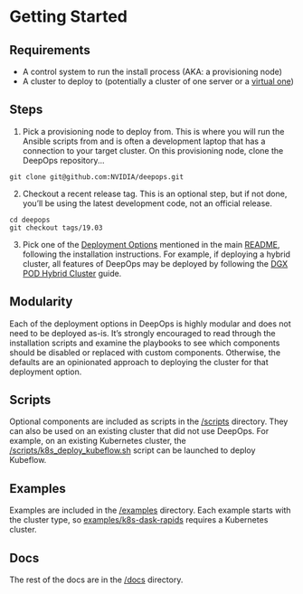Getting Started
===

## Requirements

* A control system to run the install process (AKA: a provisioning node)
* A cluster to deploy to (potentially a cluster of one server or a [virtual one](/virtual/README.md))

## Steps

1. Pick a provisioning node to deploy from. This is where you will run the Ansible scripts from and is often a development laptop that has a connection to your target cluster. On this provisioning node, clone the DeepOps repository...

```
git clone git@github.com:NVIDIA/deepops.git
```

2. Checkout a recent release tag. This is an optional step, but if not done, you’ll be using the latest development code, not an official release.

```
cd deepops
git checkout tags/19.03
```

3. Pick one of the [Deployment Options](/README.md#deployment-options) mentioned in the main [README](/README.md), following the installation instructions. For example, if deploying a hybrid cluster, all features of DeepOps may be deployed by following the [DGX POD Hybrid Cluster](dgx-pod.md) guide.

## Modularity

Each of the deployment options in DeepOps is highly modular and does not need to be deployed as-is. It’s strongly encouraged to read through the installation scripts and examine the playbooks to see which components should be disabled or replaced with custom components. Otherwise, the defaults are an opinionated approach to deploying the cluster for that deployment option.

## Scripts

Optional components are included as scripts in the [/scripts](/scripts) directory. They can also be used on an existing cluster that did not use DeepOps. For example, on an existing Kubernetes cluster, the [/scripts/k8s_deploy_kubeflow.sh](scripts/k8s_deploy_kubeflow.sh) script can be launched to deploy Kubeflow.

## Examples

Examples are included in the [/examples](/examples) directory. Each example starts with the cluster type, so [examples/k8s-dask-rapids](examples/k8s-dask-rapids) requires a Kubernetes cluster.

## Docs

The rest of the docs are in the [/docs](/docs) directory.
